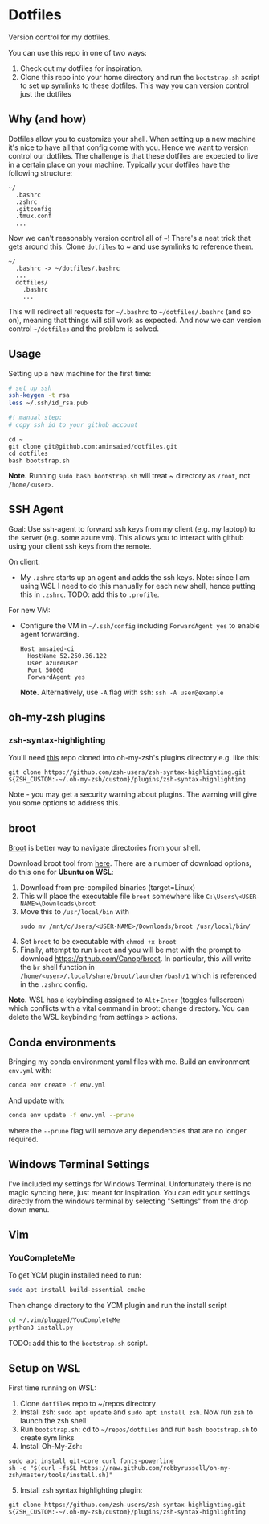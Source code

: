 # Dotfiles
Version control for my dotfiles.

You can use this repo in one of two ways:

1. Check out my dotfiles for inspiration.
2. Clone this repo into your home directory and run the `bootstrap.sh` script to set up symlinks to these dotfiles. This way you can version control just the dotfiles

## Why (and how)
Dotfiles allow you to customize your shell. When setting up a new machine it's nice to have all that config come with you. Hence we want to version control our dotfiles. The challenge is that these dotfiles are expected to live in a certain place on your machine. Typically your dotfiles have the following structure:

```
~/
  .bashrc
  .zshrc
  .gitconfig
  .tmux.conf
  ...
```

Now we can't reasonably version control all of `~`! There's a neat trick that gets around this. Clone `dotfiles` to ~ and use symlinks to reference them.

```
~/
  .bashrc -> ~/dotfiles/.bashrc
  ...
  dotfiles/
    .bashrc
    ...
```

This will redirect all requests for `~/.bashrc` to `~/dotfiles/.bashrc` (and so on), meaning that things will still work as expected. And now we can version control `~/dotfiles` and the problem is solved.

## Usage

Setting up a new machine for the first time:

```bash
# set up ssh
ssh-keygen -t rsa
less ~/.ssh/id_rsa.pub

#! manual step:
# copy ssh id to your github account
```

```
cd ~
git clone git@github.com:aminsaied/dotfiles.git
cd dotfiles
bash bootstrap.sh
```

**Note.** Running `sudo bash bootstrap.sh` will treat ~ directory as `/root`, not `/home/<user>`.

## SSH Agent

Goal: Use ssh-agent to forward ssh keys from my client (e.g. my laptop) to
the server (e.g. some azure vm). This allows you to interact with github
using your client ssh keys from the remote.

On client:
- My `.zshrc` starts up an agent and adds the ssh keys. Note: since I am using
  WSL I need to do this manually for each new shell, hence putting this in `.zshrc`.
  TODO: add this to `.profile`.

For new VM:
- Configure the VM in `~/.ssh/config` including `ForwardAgent yes` to enable
  agent forwarding.

  ```
  Host amsaied-ci
    HostName 52.250.36.122
    User azureuser
    Port 50000
    ForwardAgent yes
  ```

  **Note.** Alternatively, use `-A` flag with ssh: `ssh -A user@example`

## oh-my-zsh plugins

### zsh-syntax-highlighting
You'll need [this](https://github.com/zsh-users/zsh-syntax-highlighting) repo cloned into oh-my-zsh's plugins directory e.g. like this:
```
git clone https://github.com/zsh-users/zsh-syntax-highlighting.git ${ZSH_CUSTOM:-~/.oh-my-zsh/custom}/plugins/zsh-syntax-highlighting
```

Note - you may get a security warning about plugins. The warning will give you some options to address this.


## broot

[Broot](https://dystroy.org/broot/) is better way to navigate directories from your shell.

Download broot tool from [here](https://dystroy.org/broot/documentation/installation/). There are a number of download options, do this one for **Ubuntu on WSL**:

1. Download from pre-compiled binaries (target=Linux)
2. This will place the executable file `broot` somewhere like `C:\Users\<USER-NAME>\Downloads\broot`
3. Move this to `/usr/local/bin` with
    ```
    sudo mv /mnt/c/Users/<USER-NAME>/Downloads/broot /usr/local/bin/
    ```
4. Set `broot` to be executable with `chmod +x broot`
5. Finally, attempt to run `broot` and you will be met with the prompt to download https://github.com/Canop/broot. In particular, this will write the `br` shell function in `/home/<user>/.local/share/broot/launcher/bash/1` which is referenced in the `.zshrc` config.

**Note.** WSL has a keybinding assigned to `Alt`+`Enter` (toggles fullscreen) which conflicts with a vital command in broot: change directory. You can delete the WSL keybinding from settings > actions.

## Conda environments

Bringing my conda environment yaml files with me. Build an environment `env.yml` with:

```bash
conda env create -f env.yml
```

And update with:

```bash
conda env update -f env.yml --prune
```

where the ``--prune`` flag will remove any dependencies that are no longer required.

## Windows Terminal Settings

I've included my settings for Windows Terminal. Unfortunately there is no magic syncing here, just meant for inspiration. You can edit your settings directly from the windows terminal by selecting "Settings" from the drop down menu.


## Vim

### YouCompleteMe

To get YCM plugin installed need to run:

```bash
sudo apt install build-essential cmake
```

Then change directory to the YCM plugin and run the install script

```bash
cd ~/.vim/plugged/YouCompleteMe
python3 install.py
```

TODO: add this to the `bootstrap.sh` script.

## Setup on WSL

First time running on WSL:

1. Clone `dotfiles` repo to ~/repos directory
2. Install zsh: `sudo apt update` and `sudo apt install zsh`. Now run `zsh` to launch the zsh shell
3. Run `bootstrap.sh`: cd to `~/repos/dotfiles` and run `bash bootstrap.sh` to create sym links
4. Install Oh-My-Zsh:
```
sudo apt install git-core curl fonts-powerline
sh -c "$(curl -fsSL https://raw.github.com/robbyrussell/oh-my-zsh/master/tools/install.sh)"
```
5. Install zsh syntax highlighting plugin:
```
git clone https://github.com/zsh-users/zsh-syntax-highlighting.git ${ZSH_CUSTOM:-~/.oh-my-zsh/custom}/plugins/zsh-syntax-highlighting
```
